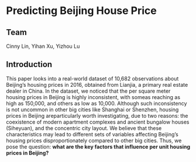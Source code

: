 # Predicting Beijing House Price

## Team

Cinny Lin, Yihan Xu, Yizhou Lu

## Introduction

This paper looks into a real-world dataset of 10,682 observations about Beijing’s housing prices in 2016, obtained from Lianjia, a primary real estate dealer in China. In the dataset, we noticed that the per square meter housing prices in Beijing is highly inconsistent, with someas reaching as high as 150,000, and others as low as 10,000. Although such inconsistency is not uncommon in other big cities like Shanghai or Shenzhen, housing prices in Beijing areparticularly worth investigating, due to two reasons: the coexistence of modern apartment complexes and ancient bungalow houses (Siheyuan), and the concentric city layout. We believe that these characteristics may lead to different sets of variables affecting Beijing’s housing prices disproportionately compared to other big cities. Thus, we pose the question: **what are the key factors that influence per unit housing prices in Beijing?**
